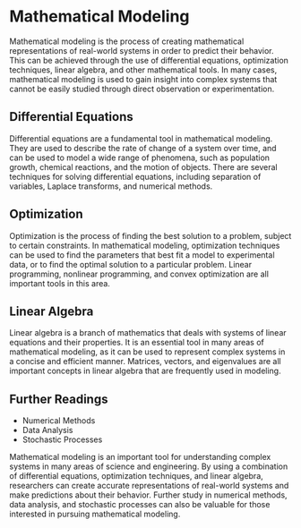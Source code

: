 # Mathematical Modeling

Mathematical modeling is the process of creating mathematical representations of real-world systems in order to predict their behavior. This can be achieved through the use of differential equations, optimization techniques, linear algebra, and other mathematical tools. In many cases, mathematical modeling is used to gain insight into complex systems that cannot be easily studied through direct observation or experimentation.

## Differential Equations

Differential equations are a fundamental tool in mathematical modeling. They are used to describe the rate of change of a system over time, and can be used to model a wide range of phenomena, such as population growth, chemical reactions, and the motion of objects. There are several techniques for solving differential equations, including separation of variables, Laplace transforms, and numerical methods.

## Optimization

Optimization is the process of finding the best solution to a problem, subject to certain constraints. In mathematical modeling, optimization techniques can be used to find the parameters that best fit a model to experimental data, or to find the optimal solution to a particular problem. Linear programming, nonlinear programming, and convex optimization are all important tools in this area.

## Linear Algebra

Linear algebra is a branch of mathematics that deals with systems of linear equations and their properties. It is an essential tool in many areas of mathematical modeling, as it can be used to represent complex systems in a concise and efficient manner. Matrices, vectors, and eigenvalues are all important concepts in linear algebra that are frequently used in modeling.

## Further Readings

- Numerical Methods
- Data Analysis
- Stochastic Processes

Mathematical modeling is an important tool for understanding complex systems in many areas of science and engineering. By using a combination of differential equations, optimization techniques, and linear algebra, researchers can create accurate representations of real-world systems and make predictions about their behavior. Further study in numerical methods, data analysis, and stochastic processes can also be valuable for those interested in pursuing mathematical modeling.
